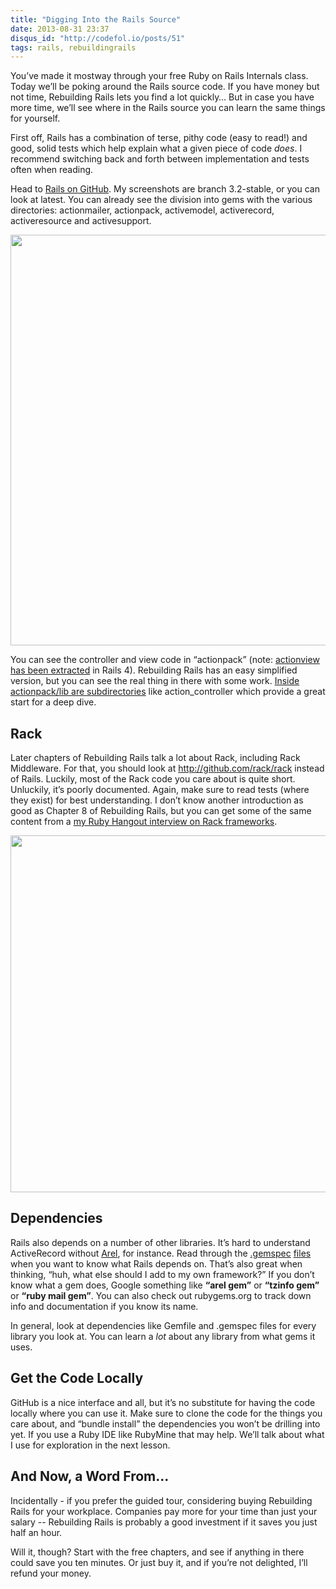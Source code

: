 ```yaml
---
title: "Digging Into the Rails Source"
date: 2013-08-31 23:37
disqus_id: "http://codefol.io/posts/51"
tags: rails, rebuildingrails
---
```

You’ve made it mostway through your free Ruby on Rails Internals class. Today we’ll be poking around the Rails source code. If you have money but not time, Rebuilding Rails lets you find a lot quickly… But in case you have more time, we’ll see where in the Rails source you can learn the same things for yourself.

First off, Rails has a combination of terse, pithy code (easy to read!) and good, solid tests which help explain what a given piece of code <i>does</i>. I recommend switching back and forth between implementation and tests often when reading.

Head to <a href="http://github.com/rails/rails">Rails on GitHub</a>. My screenshots are branch 3.2-stable, or you can look at latest. You can already see the division into gems with the various directories: actionmailer, actionpack, activemodel, activerecord, activeresource and activesupport.

<img src="/images/51/github_screen.png" width="956" height="657" />

You can see the controller and view code in “actionpack” (note: <a href="https://github.com/rails/rails/tree/master/actionview">actionview has been extracted</a> in Rails 4). Rebuilding Rails has an easy simplified version, but you can see the real thing in there with some work. <a href="https://github.com/rails/rails/tree/master/actionpack/lib">Inside actionpack/lib are subdirectories</a> like action_controller which provide a great start for a deep dive.

<h2> Rack </h2>

Later chapters of Rebuilding Rails talk a lot about Rack, including Rack Middleware. For that, you should look at http://github.com/rack/rack instead of Rails. Luckily, most of the Rack code you care about is quite short. Unluckily, it’s poorly documented. Again, make sure to read tests (where they exist) for best understanding. I don’t know another introduction as good as Chapter 8 of Rebuilding Rails, but you can get some of the same content from a <a href="http://www.youtube.com/watch?v=evDJMLb1d28&feature=youtu.be">my Ruby Hangout interview on Rack frameworks</a>.

<img src="/images/51/rack_screen.png" width="805" height="571" />

<h2> Dependencies </h2>

Rails also depends on a number of other libraries. It’s hard to understand ActiveRecord without <a href="https://github.com/rails/arel">Arel</a>, for instance. Read through the <a href="https://github.com/rails/rails/blob/master/rails.gemspec">.gemspec</a> <a href="https://github.com/rails/rails/blob/master/activesupport/activesupport.gemspec">files</a> when you want to know what Rails depends on. That’s also great when thinking, “huh, what else should I add to my own framework?” If you don’t know what a gem does, Google something like <b>“arel gem”</b> or <b>“tzinfo gem”</b> or <b>“ruby mail gem”</b>. You can also check out rubygems.org to track down info and documentation if you know its name.

In general, look at dependencies like Gemfile and .gemspec files for every library you look at. You can learn a <i>lot</i> about any library from what gems it uses.

<h2> Get the Code Locally </h2>

GitHub is a nice interface and all, but it’s no substitute for having the code locally where you can use it. Make sure to clone the code for the things you care about, and “bundle install” the dependencies you won’t be drilling into yet. If you use a Ruby IDE like RubyMine that may help. We’ll talk about what I use for exploration in the next lesson.

<h2> And Now, a Word From... </h2>

Incidentally - if you prefer the guided tour, considering buying Rebuilding Rails for your workplace. Companies pay more for your time than just your salary -- Rebuilding Rails is probably a good investment if it saves you just half an hour.

Will it, though? Start with the free chapters, and see if anything in there could save you ten minutes. Or just buy it, and if you’re not delighted, I’ll refund your money.

